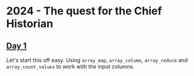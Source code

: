 # 2024 - The quest for the Chief Historian

## [Day 1](https://adventofcode.com/2024/day/1)

Let's start this off easy. Using `array_map`, `array_column`, `array_reduce`
and `array_count_values` to work with the input columns.
